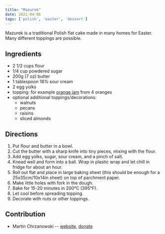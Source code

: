 ```yaml
---
title: "Mazurek"
date: 2021-04-06
tags: ['polish', 'easter', 'dessert']
---
```


Mazurek is a traditional Polish flat cake made in many homes for Easter. Many
different toppings are possible.

## Ingredients

* 2 1/2 cups flour
* 1/4 cup powdered sugar
* 200g (7 oz) butter
* 1 tablespoon 18% sour cream
* 2 egg yolks
* topping: for example [orange jam](/orange-jam) from 4 oranges
* optional additional toppings/decorations:
    * walnuts
    * pecans
    * raisins
    * sliced almonds

## Directions

1. Put flour and butter in a bowl.
2. Cut the butter with a sharp knife into tiny pieces, mixing with the flour.
3. Add egg yolks, sugar, sour cream, and a pinch of salt.
4. Knead well and form into a ball. Wrap in plastic wrap and let chill in fridge
   for about an hour.
5. Roll out flat and place in large baking sheet (this should be enough for a
   25x35cm/10x14in sheet) on top of parchment paper.
6. Make little holes with fork in the dough.
7. Bake for 15-20 minutes in 200°C (395°F).
8. Let cool before spreading topping.
9. Decorate with nuts or other toppings.

## Contribution

- Martin Chrzanowski -- [website](https://m-chrzan.xyz), [donate](https://m-chrzan.xyz/crypto.html)
